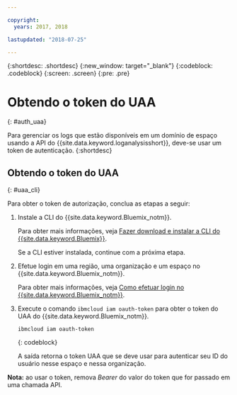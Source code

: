 ```yaml
---

copyright:
  years: 2017, 2018

lastupdated: "2018-07-25"

---
```



{:shortdesc: .shortdesc}
{:new_window: target="_blank"}
{:codeblock: .codeblock}
{:screen: .screen}
{:pre: .pre}


# Obtendo o token do UAA
{: #auth_uaa}

Para gerenciar os logs que estão disponíveis em um domínio de espaço usando a API do {{site.data.keyword.loganalysisshort}}, deve-se usar um token de autenticação.
{:shortdesc}

		
## Obtendo o token do UAA
{: #uaa_cli}


Para obter o token de autorização, conclua as etapas a seguir:

1. Instale a CLI do {{site.data.keyword.Bluemix_notm}}.

   Para obter mais informações, veja [Fazer download e instalar a CLI do {{site.data.keyword.Bluemix}}](/docs/cli/index.html#overview).
   
   Se a CLI estiver instalada, continue com a próxima etapa.
    
2. Efetue login em uma região, uma organização e um espaço no {{site.data.keyword.Bluemix_notm}}. 

    Para obter mais informações, veja [Como efetuar login no {{site.data.keyword.Bluemix_notm}}](/docs/services/CloudLogAnalysis/qa/cli_qa.html#login).
	
3. Execute o comando `ibmcloud iam oauth-token` para obter o token do UAA do {{site.data.keyword.Bluemix_notm}}.

    ```
	ibmcloud iam oauth-token
	```
	{: codeblock}
	
	A saída retorna o token UAA que se deve usar para autenticar seu ID do usuário nesse espaço e nessa organização.
	

**Nota:** ao usar o token, remova *Bearer* do valor do token que for passado em uma chamada API.
